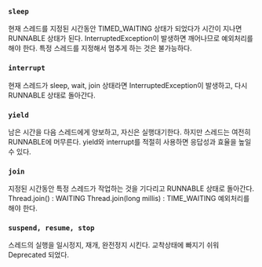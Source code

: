 ### `sleep`
현재 스레드를 지정된 시간동안 TIMED_WAITING 상태가 되었다가 시간이 지나면 RUNNABLE 상태가 된다.
InterruptedException이 발생하면 깨어나므로 예외처리를 해야 한다.
특정 스레드를 지정해서 멈추게 하는 것은 불가능하다.
### `interrupt`
현재 스레드가 sleep, wait, join 상태라면 InterruptedException이 발생하고, 다시 RUNNABLE 상태로 돌아간다.
### `yield`
남은 시간을 다음 스레드에게 양보하고, 자신은 실행대기한다. 하지만 스레드는 여전히 RUNNABLE에 머무른다.
yield와 interrupt를 적절히 사용하면 응답성과 효율을 높일 수 있다.
### `join`
지정된 시간동안 특정 스레드가 작업하는 것을 기다리고 RUNNABLE 상태로 돌아간다.
Thread.join() : WAITING
Thread.join(long millis) : TIME_WAITING
예외처리를 해야 한다.
### `suspend, resume, stop`
스레드의 실행을 일시정지, 재개, 완전정지 시킨다.
교착상태에 빠지기 쉬워 Deprecated 되었다.